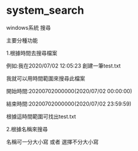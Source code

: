 # system_search
windows系統 搜尋

主要分種功能

1.根據時間去搜尋檔案

  例如:我在2020/07/02 12:05:23 創建一筆test.txt
  
  我就可以用時間範圍來搜尋此檔案
  
  開始時間:20200702000000(2020/07/02 00:00:00)
  
  結束時間:20200702000000(2020/07/02 23:59:59)
  
  根據這時間範圍可找出test.txt
  
2.根據名稱來搜尋

  名稱可一分大小寫 或者 選擇不分大小寫

